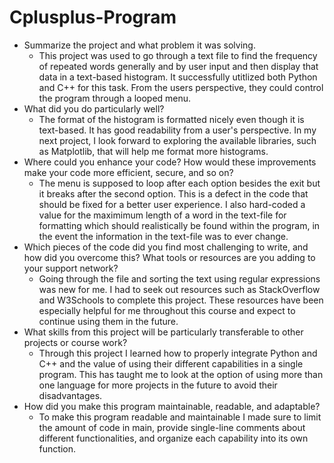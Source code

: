 # Cplusplus-Program
- Summarize the project and what problem it was solving.
  * This project was used to go through a text file to find the frequency of repeated words generally and by user input and then display that data in a text-based histogram. It successfully utitlized both Python and C++ for this task. From the users perspective, they could control the program through a looped menu.
- What did you do particularly well?
  * The format of the histogram is formatted nicely even though it is text-based. It has good readability from a user's perspective. In my next project, I look forward to exploring the available libraries, such as Matplotlib, that will help me format more histograms.
- Where could you enhance your code? How would these improvements make your code more efficient, secure, and so on?
  * The menu is supposed to loop after each option besides the exit but it breaks after the second option. This is a defect in the code that should be fixed for a better user experience. I also hard-coded a value for the maximimum length of a word in the text-file for formatting which should realistically be found within the program, in the event the information in the text-file was to ever change. 
- Which pieces of the code did you find most challenging to write, and how did you overcome this? What tools or resources are you adding to your support network?
  * Going through the file and sorting the text using regular expressions was new for me. I had to seek out resources such as StackOverflow and W3Schools to complete this project. These resources have been especially helpful for me throughout this course and expect to continue using them in the future.
- What skills from this project will be particularly transferable to other projects or course work?
  * Through this project I learned how to properly integrate Python and C++ and the value of using their different capabilities in a single program. This has taught me to look at the option of using more than one language for more projects in the future to avoid their disadvantages. 
- How did you make this program maintainable, readable, and adaptable?
  * To make this program readable and maintainable I made sure to limit the amount of code in main, provide single-line comments about different functionalities, and organize each capability into its own function. 




